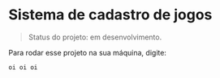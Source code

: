 <h1>Sistema de cadastro de jogos</h1>

> Status do projeto: em desenvolvimento.

Para rodar esse projeto na sua máquina, digite:

```
oi oi oi
```
